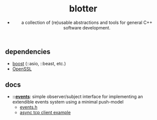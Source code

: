 <header>
    <h1>
        <b>blotter</b>
    </h1>
    <div>
        <ul>
            <li>a collection of (re)usable abstractions and tools for general C++ software development.</li>
        </ul>
    </div>
</header>
<body>
	<h2>
        <b>dependencies</b>
    </h2>
    <ul>
        <li>
       		<a href="https://www.boost.org">boost</a> (::asio, ::beast, etc.) 
        </li>
		<li>
			<a href="https://www.openssl.org/">OpenSSL</a>
		</li>
    </ul>
    <h2>
    	<b>docs</b>  
  	</h2>
  	<ul>
     	<li>
          	<!-- EVENTS BEGIN -->
         	<b>::<a href="https://github.com/turakz/blotter/tree/master/events">events</b></a>: simple observer/subject interface for implementing an extendible events system using a minimal push-model 
          	<ul>
            	<li><a href="https://github.com/turakz/blotter/tree/master/events/events.h">events.h</a></li>
                <li><a href="https://github.com/turakz/blotter/blob/master/events/tcp-client-with-events.cpp">async tcp client example</a></li>
          	</ul>
           <!-- EVENTS END -->
      	</li>  
  	</ul>
</body>
